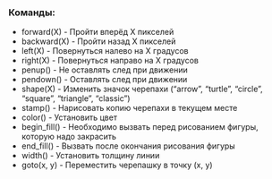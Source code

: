 ### Команды:
- forward(X) - Пройти вперёд X пикселей
- backward(X)	- Пройти назад X пикселей
- left(X)	- Повернуться налево на X градусов
- right(X) - Повернуться направо на X градусов
- penup()	- Не оставлять след при движении
- pendown()	- Оставлять след при движении
- shape(X)	- Изменить значок черепахи (“arrow”, “turtle”, “circle”, “square”, “triangle”, “classic”)
- stamp()	- Нарисовать копию черепахи в текущем месте
- color()	- Установить цвет
- begin_fill() - Необходимо вызвать перед рисованием фигуры, которую надо закрасить
- end_fill()	- Вызвать после окончания рисования фигуры
- width()	- Установить толщину линии
- goto(x, y)	- Переместить черепашку в точку (x, y)
